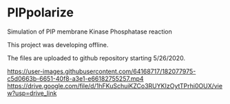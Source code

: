 # PIPpolarize

Simulation of PIP membrane Kinase Phosphatase reaction

This project was developing offline.

The files are uploaded to github repository starting 5/26/2020.


https://user-images.githubusercontent.com/64168717/182077975-c5d0663b-6651-40f8-a3e1-e66182755257.mp4
https://drive.google.com/file/d/1hFKuSchuiKZCo3RUYKIzOytTPrhi0OUX/view?usp=drive_link
